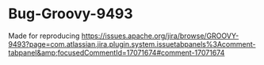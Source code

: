 # Bug-Groovy-9493
Made for reproducing https://issues.apache.org/jira/browse/GROOVY-9493?page=com.atlassian.jira.plugin.system.issuetabpanels%3Acomment-tabpanel&amp;focusedCommentId=17071674#comment-17071674
